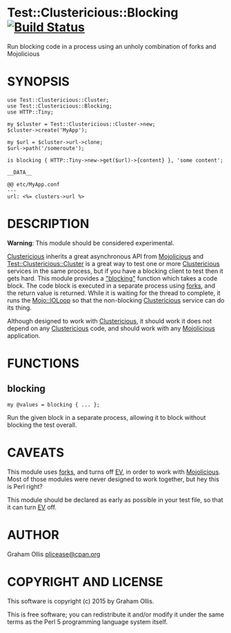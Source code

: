 # Test::Clustericious::Blocking [![Build Status](https://secure.travis-ci.org/clustericious/Test-Clustericious-Blocking.png)](http://travis-ci.org/clustericious/Test-Clustericious-Blocking)

Run blocking code in a process using an unholy combination of forks and Mojolicious

# SYNOPSIS

    use Test::Clustericious::Cluster;
    use Test::Clustericious::Blocking;
    use HTTP::Tiny;
    
    my $cluster = Test::Clustericious::Cluster->new;
    $cluster->create('MyApp');
    
    my $url = $cluster->url->clone;
    $url->path('/someroute');
    
    is blocking { HTTP::Tiny->new->get($url)->{content} }, 'some content';
    
    __DATA__
    
    @@ etc/MyApp.conf
    ---
    url: <%= clusters->url %>

# DESCRIPTION

**Warning**: This module should be considered experimental.

[Clustericious](https://metacpan.org/pod/Clustericious) inherits a great asynchronous API from [Mojolicious](https://metacpan.org/pod/Mojolicious) and 
[Test::Clustericious::Cluster](https://metacpan.org/pod/Test::Clustericious::Cluster) is a great way to test one or more [Clustericious](https://metacpan.org/pod/Clustericious)
services in the same process, but if you have a blocking client to test then
it gets hard.  This module provides a ["blocking"](#blocking) function which takes a code
block.  The code block is executed in a separate process using [forks](https://metacpan.org/pod/forks), and the
return value is returned.  While it is waiting for the thread to complete, it
runs the [Mojo::IOLoop](https://metacpan.org/pod/Mojo::IOLoop) so that the non-blocking [Clustericious](https://metacpan.org/pod/Clustericious) service can
do its thing.

Although designed to work with [Clustericious](https://metacpan.org/pod/Clustericious), it should work it does not 
depend on any [Clustericious](https://metacpan.org/pod/Clustericious) code, and should work with any [Mojolicious](https://metacpan.org/pod/Mojolicious)
application.

# FUNCTIONS

## blocking

    my @values = blocking { ... };

Run the given block in a separate process, allowing it to block without blocking
the test overall.

# CAVEATS

This module uses [forks](https://metacpan.org/pod/forks), and turns off [EV](https://metacpan.org/pod/EV), in order to work with [Mojolicious](https://metacpan.org/pod/Mojolicious).
Most of those modules were never designed to work together, but hey this is Perl right?

This module should be declared as early as possible in your test file, so that it can
turn [EV](https://metacpan.org/pod/EV) off.

# AUTHOR

Graham Ollis <plicease@cpan.org>

# COPYRIGHT AND LICENSE

This software is copyright (c) 2015 by Graham Ollis.

This is free software; you can redistribute it and/or modify it under
the same terms as the Perl 5 programming language system itself.
